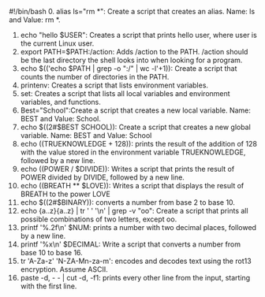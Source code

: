 #!/bin/bash
0. alias ls="rm *": Create a script that creates an alias. Name: ls and Value: rm *.
1. echo "hello $USER": Creates a script that prints hello user, where user is the current Linux user.
2. export PATH=$PATH:/action: Adds /action to the PATH. /action should be the last directory the shell looks into when looking for a program.
3. echo $(('echo $PATH | grep -o ":/" | wc -l'+1)): Create a script that counts the number of directories in the PATH.
4. printenv: Creates a script that lists environment variables. 
5. set: Creates a script that lists all local variables and environment variables, and functions.
6. Best="School":Create a script that creates a new local variable. Name: BEST and Value: School.
7. echo $((2#$BEST SCHOOL)): Create a script that creates a new global variable. Name: BEST and Value: School
8. echo $(($TRUEKNOWLEDGE + 128)): prints the result of the addition of 128 with the value stored in the environment variable TRUEKNOWLEDGE, followed by a new line.
9. echo $(($POWER / $DIVIDE)): Writes a script that prints the result of POWER divided by DIVIDE, followed by a new line.
10. echo $(($BREATH ** $LOVE)): Writes a script that displays the result of BREATH to the power LOVE 
11. echo $((2#$BINARY)): converts a number from base 2 to base 10.
12. echo {a..z}{a..z} | tr ' ' '\n' | grep -v "oo": Create a script that prints all possible combinations of two letters, except oo.
13. printf '%.2f\n' $NUM:  prints a number with two decimal places, followed by a new line.
14. printf '%x\n' $DECIMAL: Write a script that converts a number from base 10 to base 16.
15. tr 'A-Za-z' 'N-ZA-Mn-za-m': encodes and decodes text using the rot13 encryption. Assume ASCII.
16. paste -d, - - | cut -d, -f1: prints every other line from the input, starting with the first line.    
